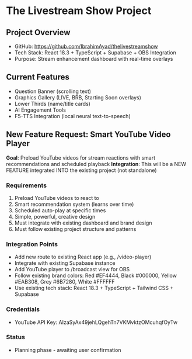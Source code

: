# The Livestream Show Project

## Project Overview
- GitHub: https://github.com/IbrahimAyad/thelivestreamshow
- Tech Stack: React 18.3 + TypeScript + Supabase + OBS Integration
- Purpose: Stream enhancement dashboard with real-time overlays

## Current Features
- Question Banner (scrolling text)
- Graphics Gallery (LIVE, BRB, Starting Soon overlays)
- Lower Thirds (name/title cards)
- AI Engagement Tools
- F5-TTS Integration (local neural text-to-speech)

## New Feature Request: Smart YouTube Video Player
**Goal**: Preload YouTube videos for stream reactions with smart recommendations and scheduled playback
**Integration**: This will be a NEW FEATURE integrated INTO the existing project (not standalone)

### Requirements
1. Preload YouTube videos to react to
2. Smart recommendation system (learns over time)
3. Scheduled auto-play at specific times
4. Simple, powerful, creative design
5. Must integrate with existing dashboard and brand design
6. Must follow existing project structure and patterns

### Integration Points
- Add new route to existing React app (e.g., /video-player)
- Integrate with existing Supabase instance
- Add YouTube player to /broadcast view for OBS
- Follow existing brand colors: Red #EF4444, Black #000000, Yellow #EAB308, Grey #6B7280, White #FFFFFF
- Use existing tech stack: React 18.3 + TypeScript + Tailwind CSS + Supabase

### Credentials
- YouTube API Key: AIzaSyAx49jehLQgehTn7VKMvktzOMcuhqfOyTw

### Status
- Planning phase - awaiting user confirmation
